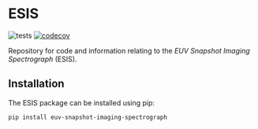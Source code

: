 # ESIS

![tests](https://github.com/Kankelborg-Group/ESIS/workflows/tests/badge.svg)
[![codecov](https://codecov.io/gh/Kankelborg-Group/ESIS/graph/badge.svg?token=CALT5W6YG3)](https://codecov.io/gh/Kankelborg-Group/ESIS)

Repository for code and information relating to the _EUV Snapshot Imaging Spectrograph_ (ESIS).

## Installation

The ESIS package can be installed using pip:

```bash
pip install euv-snapshot-imaging-spectrograph
```

